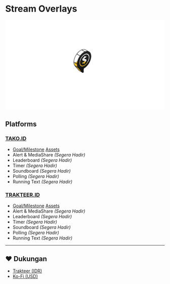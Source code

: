 # Stream Overlays

![Epromite Banner](img/hasil.gif)


## Platforms

### [TAKO.ID](tako.id)
- [Goal/Milestone](tako.id/goal.html) [Assets](https://www.freepik.com/free-vector/speech-bubble-isometric-icon-with-dollar-symbol-online-chatting-payment-message_11582424.htm#fromView=search&page=2&position=8&uuid=8b85fb18-49fc-493e-aff3-c25fba89f686&query=Coin+Outline?log-in=google)
- Alert & MediaShare *(Segera Hadir)*
- Leaderboard *(Segera Hadir)*
- Timer *(Segera Hadir)*
- Soundboard *(Segera Hadir)*
- Polling *(Segera Hadir)*
- Running Text *(Segera Hadir)*

### [TRAKTEER.ID](trakteer.id)
- [Goal/Milestone](trakteer.id/goal) [Assets](https://www.freepik.com/free-vector/speech-bubble-isometric-icon-with-dollar-symbol-online-chatting-payment-message_11582424.htm#fromView=search&page=2&position=8&uuid=8b85fb18-49fc-493e-aff3-c25fba89f686&query=Coin+Outline?log-in=google)
- Alert & MediaShare *(Segera Hadir)*
- Leaderboard *(Segera Hadir)*
- Timer *(Segera Hadir)*
- Soundboard *(Segera Hadir)*
- Polling *(Segera Hadir)*
- Running Text *(Segera Hadir)*

---

## ❤️ Dukungan

- [Trakteer (IDR)](https://trakteer.id/epromite/tip)
- [Ko-Fi (USD)](https://ko-fi.com/epromite)
